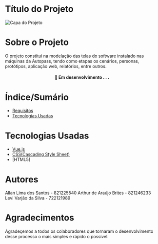 # Título do Projeto


![Capa do Projeto](https://www.google.com/url?sa=i&url=https%3A%2F%2Fwww.trabalhabrasil.com.br%2Fempresas%2Fautopass%2Ftrabalhe-conosco&psig=AOvVaw2roq3gpzY1SX5CWWGy763K&ust=1683648899730000&source=images&cd=vfe&ved=0CBEQjRxqFwoTCLDRzYaP5v4CFQAAAAAdAAAAABAE)

# Sobre o Projeto

O projeto constitui na modelação das telas do software instalado nas máquinas da Autopass, tendo como etapas os cenários, personas, protótipos, aplicação web, relatórios, entre outros.

<h4 align="center"> 
	🚧  Em desenvolvimento . . .
</h4>

# Índice/Sumário

* [Requisitos](https://github.com/Allan-Lima-CODY/Projeto-A3---Autopass/tree/main/Requisitos)
* [Tecnologias Usadas](#tecnologias-usadas)

# Tecnologias Usadas

- [Vue.js](https://vuejs.org/)
- [CSS(Cascading Style Sheet)](https://developer.mozilla.org/pt-BR/docs/Web/CSS)
- [HTML5]

# Autores

Allan Lima dos Santos - 821225540
Arthur de Araújo Brites - 821246233
Levi Varjão da Silva - 722121989

# Agradecimentos

Agradeçemos a todos os colaboradores que tornaram o desenvolvimento desse processo o mais simples e rápido o possível.